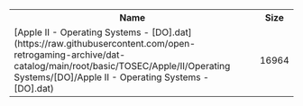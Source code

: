 <table>
<tr><th>Name</th><th>Size</th></tr>
<tr><td>[Apple II - Operating Systems - [DO].dat](https://raw.githubusercontent.com/open-retrogaming-archive/dat-catalog/main/root/basic/TOSEC/Apple/II/Operating Systems/[DO]/Apple II - Operating Systems - [DO].dat)</td><td>16964</td></tr>
</table>
